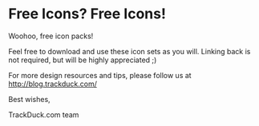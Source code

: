 # Free Icons? Free Icons!

Woohoo, free icon packs!

Feel free to download and use these icon sets as you will. Linking back is not required, but will be highly appreciated ;)

For more design resources and tips, please follow us at http://blog.trackduck.com/

Best wishes,

TrackDuck.com team
